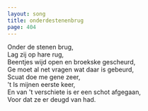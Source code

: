```yaml
---
layout: song
title: onderdestenenbrug
page: 404
---
```


Onder de stenen brug,  
Lag zij op hare rug,  
Beentjes wijd open en broekske gescheurd,  
Ge moet al net vragen wat daar is gebeurd,  
Scuat doe me gene zeer,  
't Is mijnen eerste keer,  
En van 't verschiete is er een schot afgegaan,  
Voor dat ze er deugd van had.  
